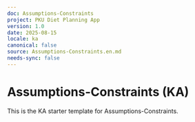 ```yaml
---
doc: Assumptions-Constraints
project: PKU Diet Planning App
version: 1.0
date: 2025-08-15
locale: ka
canonical: false
source: Assumptions-Constraints.en.md
needs-sync: false
---
```


# Assumptions-Constraints (KA)

This is the KA starter template for Assumptions-Constraints.
